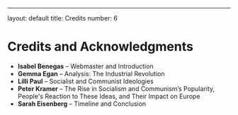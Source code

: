 ---
layout: default
title: Credits
number: 6

# Credits and Acknowledgments 

- **Isabel Benegas** – Webmaster and Introduction  
- **Gemma Egan** – Analysis: The Industrial Revolution  
- **Lilli Paul** – Socialist and Communist Ideologies  
- **Peter Kramer** – The Rise in Socialism and Communism’s Popularity, People's Reaction to These Ideas, and Their Impact on Europe  
- **Sarah Eisenberg** – Timeline and Conclusion  

